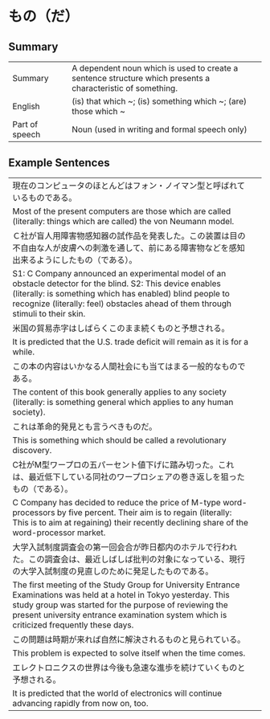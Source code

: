 # もの（だ）

## Summary

<table><tr>   <td>Summary<td>   <td>A dependent noun which is used to create a sentence structure which presents a characteristic of something.</td><tr><tr>   <td>English<td>   <td>(is) that which ~; (is) something which ~; (are) those which ~</td><tr><tr>   <td>Part of speech<td>   <td>Noun (used in writing and formal speech only)</td><tr></table></table></table>

## Example Sentences

<table><tr><td>現在のコンピュータのほとんどはフォン・ノイマン型と呼ばれているものである。<td><tr><tr><td>Most of the present computers are those which are called (literally: things which are called) the von Neumann model.<td><tr><tr><td>Ｃ社が盲人用障害物感知器の試作品を発表した。この装置は目の不自由な人が皮膚への刺激を通して、前にある障害物などを感知出来るようにしたもの（である）。<td><tr><tr><td>S1: C Company announced an experimental model of an obstacle detector for the blind. S2: This device enables (literally: is something which has enabled) blind people to recognize (literally: feel) obstacles ahead of them through stimuli to their skin.<td><tr><tr><td>米国の貿易赤字はしばらくこのまま続くものと予想される。<td><tr><tr><td>It is predicted that the U.S. trade deficit will remain as it is for a while.<td><tr><tr><td>この本の内容はいかなる人間社会にも当てはまる一般的なものである。<td><tr><tr><td>The content of this book generally applies to any society (literally: is something general which applies to any human society).<td><tr><tr><td>これは革命的発見とも言うべきものだ。<td><tr><tr><td>This is something which should be called a revolutionary discovery.<td><tr><tr><td>C社がM型ワープロの五パーセント値下げに踏み切った。これは、最近低下している同社のワープロシェアの巻き返しを狙ったもの（である）。<td><tr><tr><td>C Company has decided to reduce the price of M-type word-processors by five percent. Their aim is to regain (literally: This is to aim at regaining) their recently declining share of the word-processor market.<td><tr><tr><td>大学入試制度調査会の第一回会合が昨日都内のホテルで行われた。この調査会は、最近しばしば批判の対象になっている、現行の大学入試制度の見直しのために発足したものである。<td><tr><tr><td>The first meeting of the Study Group for University Entrance Examinations was held at a hotel in Tokyo yesterday. This study group was started for the purpose of reviewing the present university entrance examination system which is criticized frequently these days.<td><tr><tr><td>この問題は時期が来れば自然に解決されるものと見られている。<td><tr><tr><td>This problem is expected to solve itself when the time comes.<td><tr><tr><td>エレクトロニクスの世界は今後も急速な進歩を続けていくものと予想される。<td><tr><tr><td>It is predicted that the world of electronics will continue advancing rapidly from now on, too.<td><tr></table>

